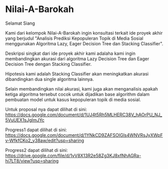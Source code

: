 # Nilai-A-Barokah
Selamat Siang

Kami dari kelompok Nilai-A-Barokah ingin konsultasi terkait ide proyek akhir yang berjudul "Analisis Prediksi Kepopuleran Topik di Media Sosial menggunakan Algoritma Lazy, Eager Decision Tree dan Stacking Classifier".

Deskripsi singkat dari ide proyek akhir kami adalaha kami ingin membandingkan akurasi dari algoritma Lazy Decision Tree dan Eager Decision Tree dengan Stacking Classifier.

Hipotesis kami adalah Stacking Classifier akan meningkatkan akurasi dibandingkan dua single algoritma lainnya.

Selain membandingkan nilai akurasi, kami juga akan menganalisis apakah ketiga algoritma tersebut cocok untuk dijadikan base algorithm dalam pembuatan model untuk kasus kepopuleran topik di media sosial.

Untuk proposal nya dapat dilihat di sini:
https://docs.google.com/document/d/1UJ4t5Rh5MLHERC38V_hAOrPU_NJ_5VuUEX1sJglmJYc

Progress1 dapat dilihat di sini:
https://docs.google.com/document/d/1YNkCD9ZAFSOIGls4WNVRsJyXWpFv-WfkfCKo2_y38aw/edit?usp=sharing

Progress2 dapat dilihat di sini:
https://drive.google.com/file/d/1vV8X13R2e58Zg3KJ8xfNhAGRa-hi7LT8/view?usp=sharing


